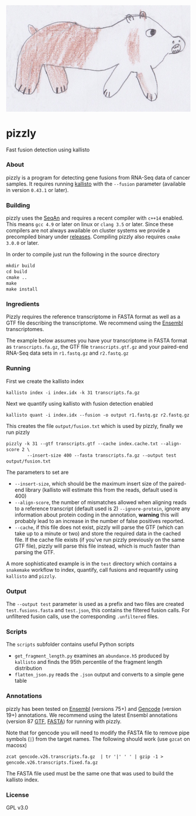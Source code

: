 ![pizzly](logo.jpg)

# pizzly 

Fast fusion detection using kallisto

### About

pizzly is a program for detecting gene fusions from RNA-Seq data of cancer samples. 
It requires running [kallisto](https://pachterlab.github.io/kallisto) with the `--fusion`
parameter (available in version `0.43.1` or later). 

### Building

pizzly uses the [SeqAn](http://www.seqan.de/) and requires a recent compiler with `c++14` enabled.
This means `gcc 4.9` or later on linux or `clang 3.5` or later. Since these compilers are not always
awailable on cluster systems we provide a precompiled binary under [releases](https://github.com/pmelsted/pizzly/releases). Compiling pizzly also
requires `cmake 3.0.0` or later.

In order to compile just run the following in the source directory
```
mkdir build
cd build
cmake ..
make
make install
```

### Ingredients

Pizzly requires the reference transcriptome in FASTA format as well as a GTF file describing the transcriptome.
We recommend using the [Ensembl](http://www.ensembl.org/index.html) transcriptomes.

The example below assumes you have your transcriptome in FASTA format as `transcripts.fa.gz`, the GTF file `transcripts.gtf.gz` 
and your paired-end RNA-Seq data sets in `r1.fastq.gz` and `r2.fastq.gz`

### Running

First we create the kallisto index

```
kallisto index -i index.idx -k 31 transcripts.fa.gz
```

Next we quantify using kallisto with fusion detection enabled

```
kallisto quant -i index.idx --fusion -o output r1.fastq.gz r2.fastq.gz
```

This creates the file `output/fusion.txt` which is used by pizzly, finally we run pizzly

```
pizzly -k 31 --gtf transcripts.gtf --cache index.cache.txt --align-score 2 \
        --insert-size 400 --fasta transcripts.fa.gz --output test output/fusion.txt
```

The parameters to set are 

* `--insert-size`, which should be the maximum insert size of the paired-end library (kallisto will estimate this from the reads, default used is 400)
* `--align-score`, the number of mismatches allowed when aligning reads to a reference transcript (default used is 2)
`--ignore-protein`, ignore any information about protein coding in the annotation, **warning** this will probably lead to an increase in the number of false positives reported.
* `--cache`, if this file does not exist, pizzly will parse the GTF (which can take up to a minute or two) and store the required data in the cached file. If the cache file exists (if you've run pizzly previously on the same GTF file), pizzly will parse this file instead, which is much faster than parsing the GTF. 


A more sophisticated example is in the `test` directory which contains a `snakemake` workflow to index, quantify, call fusions and requantify using `kallisto` and `pizzly`.



### Output

The `--output test` parameter is used as a prefix and two files are created `test.fusions.fasta` and `test.json`, this contains the filtered fusion calls. For unfiltered fusion calls, use the corresponding `.unfiltered` files.

### Scripts

The `scripts` subfolder contains useful Python scripts

- `get_fragment_length.py` examines an `abundance.h5` produced by `kallisto` and finds the 95th percentile of the fragment length distribution
- `flatten_json.py` reads the `.json` output and converts to a simple gene table

### Annotations

pizzly has been tested on [Ensembl](http://www.ensembl.org/) (versions 75+) and [Gencode](http://www.gencodegenes.org/) (version 19+) annotations. We recommend using the latest Ensembl annotations (version 87 [GTF](ftp://ftp.ensembl.org/pub/release-89/gtf/homo_sapiens/), [FASTA](ftp://ftp.ensembl.org/pub/release-89/fasta/homo_sapiens/cdna/)) for running with pizzly.

Note that for gencode you will need to modify the FASTA file to remove pipe symbols (`|`) from the target names. The following should work (use `gzcat` on macosx)

```
zcat gencode.v26.transcripts.fa.gz  | tr '|' ' ' | gzip -1 >  gencode.v26.transcripts.fixed.fa.gz
```

The FASTA file used must be the same one that was used to build the kallisto index.


### License

GPL v3.0

